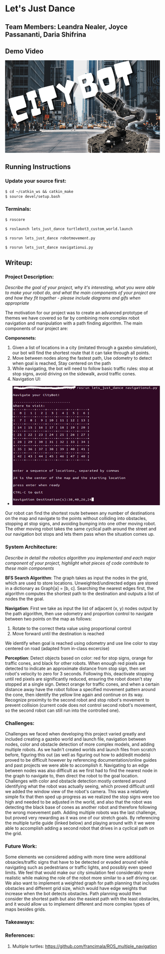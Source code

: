 # Let's Just Dance

## Team Members: Leandra Nealer, Joyce Passananti, Daria Shifrina

## Demo Video

<p align="center">
  <a href="https://youtu.be/SYro1Mo5R_E" target="_blank"><img height="300px" src="citybot-min.png" alt="City Grid"/></a>
</p>




## Running Instructions 

### Update your source first:

```
$ cd ~/catkin_ws && catkin_make
$ source devel/setup.bash  
```


### Terminals:

```
$ roscore
```

```
$ roslaunch lets_just_dance turtlebot3_custom_world.launch
```
```
$ rosrun lets_just_dance robotmovement.py
```

```
$ rosrun lets_just_dance navigationui.py
```

## Writeup:

### Project Description: 
*Describe the goal of your project, why it's interesting, what you were able to make your robot do, and what the main components of your project are and how they fit together - please include diagrams and gifs when appropriate*

The motivation for our project was to create an advanced prototype of themes we have covered so far by combining more complex robot navigation and manipulation with a path finding algorithm. The main components of our project are: 

**Componenets:**
1) Given a list of locations in a city (imitated through a gazebo simulation), our bot will find the shortest route that it can take through all points. 
2) Move between nodes along the fastest path, Use odometry to detect when goal is reached, Stay centered on the path
3) While navigating, the bot will need to follow basic traffic rules: stop at stop signs, avoid driving on the sidewalk, avoid traffic cones. 
4) Navigation UI:
- <p>
  <img src="navigationui.PNG" alt="Navigation UI"/>
</p>

Our robot can find the shortest route between any number of destinations on the map and navigate to the points without colliding into obstacles, stopping at stop signs, and avoiding bumping into one other moving robot. The other moving robot takes the same cyclical path around the street and our navigation bot stops and lets them pass when the situation comes up. 

### System Architecture: 
*Describe in detail the robotics algorithm you implemented and each major component of your project, highlight what pieces of code contribute to these main components*

**BFS Search Algorithm**: The graph takes as input the nodes in the grid, which are used to store locations. Unweighted/undirected edges are stored in a dictionary as Graph[a] = [b, c]. Searching the nearest edges first, the algorithm computes the shortest path to the destination and outputs a list of nodes the the goal.

**Navigation**: First we take as input the list of adjacent (x, y) nodes output by the path algorithm, then use odometry and proportion control to navigate between two points on the map as follows:
1) Rotate to the correct theta value using proportional control
2) Move forward until the destination is reached

We identify when goal is reached using odometry and use line color to stay centered on road (adapted from in-class excercise)

**Perception**: Detect objects based on color: red for stop signs, orange for traffic cones, and black for other robots. When enough red pixels are detected to indicate an approximate distance from stop sign, then set robot's velocity to zero for 3 seconds. Following this, deactivate stopping until red pixels are significantly reduced, ensuring the robot doesn't stay stopped at a single sign. Detect orange for traffic cones, and when a certain distance away have the robot follow a specified movement pattern around the cone, then identify the yellow line again and continue on its way. Recognize proximity to the second robot and stop robot's movement to prevent collision (current code does not control second robot's movement, so the second robot can still run into the controlled one).


### Challenges:
Challenges we faced when developing this project varied greatly and included creating a gazebo world and launch file, navigation between nodes, color and obstacle detection of more complex models, and adding multiple robots. As we hadn't created worlds and launch files from scratch before, figuring this out (as well as figuring out how to add/edit models) proved to be difficult however by referencing documentation/online guides and past projects we were able to accomplish it. Navigating to an edge between nodes was also difficult as we first had to find the nearest node in the graph to navigate to, then direct the robot to the goal location. Challenges with color and obstacle detection mostly centered around identifying what the robot was actually seeing, which proved difficult until we added the window view of the robot's camera. This was a relatively simple fix that then sped up progress as we realized the stop signs were too high and needed to be adjusted in the world, and also that the robot was detecting the black base of cones as another robot and therefore following the wrong moevement path. Adding multiple robots was the last challenge, but proved very rewarding as it was one of our stretch goals. By referencing the multiple turtle guide (linked below) and playing around with it we were able to accomplish adding a second robot that drives in a cyclical path on the grid.


### Future Work:
Some elements we considered adding with more time were additional obsacles/traffic signs that have to be detected or evaded around while navigating such as pedestrians or traffic lights, and possibly even speed limits. We feel that would make our city simulation feel considerably more realistic while making the role of the robot more similar to a self driving car. We also want to implement a weighted graph for path planning that includes obstacles and different grid size, which would have edge weights that increase when the bot detects obstacles. Path planning would then consider the shortest path but also the easiest path with the least obstacles, and it would allow us to implement different and more complex types of maps besides grids.


### Takeaways:


### References:

1. Multiple turtles: https://github.com/francimala/ROS_multiple_navigation
